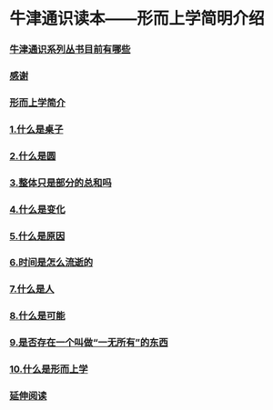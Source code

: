 # 牛津通识读本——形而上学简明介绍

### [牛津通识系列丛书目前有哪些](牛津通识系列丛书目前有哪些)

### [感谢](感谢.md)

### [形而上学简介](形而上学简介)

### [1.什么是桌子](1.什么是桌子)

### [2.什么是圆](2.什么是圆)

### [3.整体只是部分的总和吗](3.整体只是部分的总和吗)

### [4.什么是变化](4.什么是变化)

### [5.什么是原因](5.什么是原因)

### [6.时间是怎么流逝的](6.时间是怎么流逝的)

### [7.什么是人](7.什么是人)

### [8.什么是可能](8.什么是可能)

### [9.是否存在一个叫做“一无所有”的东西](9.是否存在一个叫做“一无所有”的东西)

### [10.什么是形而上学](10.什么是形而上学)

### [延伸阅读](延伸阅读)
